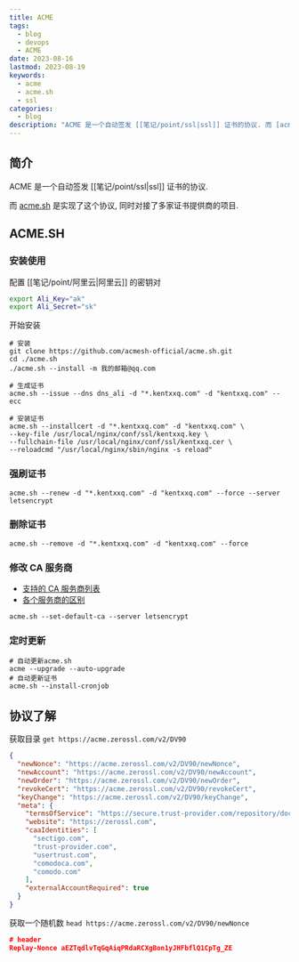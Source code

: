 ```yaml
---
title: ACME
tags:
  - blog
  - devops
  - ACME
date: 2023-08-16
lastmod: 2023-08-19
keywords:
  - acme
  - acme.sh
  - ssl
categories:
  - blog
description: "ACME 是一个自动签发 [[笔记/point/ssl|ssl]] 证书的协议. 而 [acme.sh](https://github.com/acmesh-official/acme.sh.git) 是实现了这个协议, 同时对接了多家证书提供商的项目."
---
```


## 简介

ACME 是一个自动签发 [[笔记/point/ssl|ssl]] 证书的协议.

而 [acme.sh](https://github.com/acmesh-official/acme.sh.git) 是实现了这个协议, 同时对接了多家证书提供商的项目.

## ACME.SH

### 安装使用

配置 [[笔记/point/阿里云|阿里云]] 的密钥对

```bash
export Ali_Key="ak"
export Ali_Secret="sk"
```

开始安装

```shell
# 安装
git clone https://github.com/acmesh-official/acme.sh.git
cd ./acme.sh
./acme.sh --install -m 我的邮箱@qq.com

# 生成证书
acme.sh --issue --dns dns_ali -d "*.kentxxq.com" -d "kentxxq.com" --ecc

# 安装证书
acme.sh --installcert -d "*.kentxxq.com" -d "kentxxq.com" \
--key-file /usr/local/nginx/conf/ssl/kentxxq.key \
--fullchain-file /usr/local/nginx/conf/ssl/kentxxq.cer \
--reloadcmd "/usr/local/nginx/sbin/nginx -s reload"
```

### 强刷证书

```shell
acme.sh --renew -d "*.kentxxq.com" -d "kentxxq.com" --force --server letsencrypt
```

### 删除证书

```shell
acme.sh --remove -d "*.kentxxq.com" -d "kentxxq.com" --force
```

### 修改 CA 服务商

- [支持的 CA 服务商列表](https://github.com/acmesh-official/acme.sh/wiki/Server)
- [各个服务商的区别](https://github.com/acmesh-official/acme.sh/wiki/CA)

```shell
acme.sh --set-default-ca --server letsencrypt
```

### 定时更新

```shell
# 自动更新acme.sh
acme --upgrade --auto-upgrade
# 自动更新证书
acme.sh --install-cronjob
```

## 协议了解

获取目录 `get https://acme.zerossl.com/v2/DV90`

```json
{
  "newNonce": "https://acme.zerossl.com/v2/DV90/newNonce",
  "newAccount": "https://acme.zerossl.com/v2/DV90/newAccount",
  "newOrder": "https://acme.zerossl.com/v2/DV90/newOrder",
  "revokeCert": "https://acme.zerossl.com/v2/DV90/revokeCert",
  "keyChange": "https://acme.zerossl.com/v2/DV90/keyChange",
  "meta": {
    "termsOfService": "https://secure.trust-provider.com/repository/docs/Legacy/20221001_Certificate_Subscriber_Agreement_v_2_5_click.pdf",
    "website": "https://zerossl.com",
    "caaIdentities": [
      "sectigo.com",
      "trust-provider.com",
      "usertrust.com",
      "comodoca.com",
      "comodo.com"
    ],
    "externalAccountRequired": true
  }
}
```

获取一个随机数 `head https://acme.zerossl.com/v2/DV90/newNonce`

```json
# header
Replay-Nonce aEZTqdlvTqGqAiqPRdaRCXgBon1yJHFbflQ1CpTg_ZE
```
